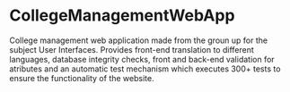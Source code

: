 # CollegeManagementWebApp
 College management web application made from the groun up for the subject User Interfaces. 
 Provides front-end translation to different languages, database integrity checks, front and back-end validation for atributes and an automatic test mechanism which executes 300+ tests to ensure the functionality of the website.
